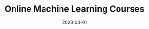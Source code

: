 ---
title: "Online Machine Learning Courses"
date: 2020-04-01
categories: [blog post]
section: ople
tags: [seo, blog post, machine learning]
link: https://ople.ai/ai-blog/online-machine-learning-courses/
---